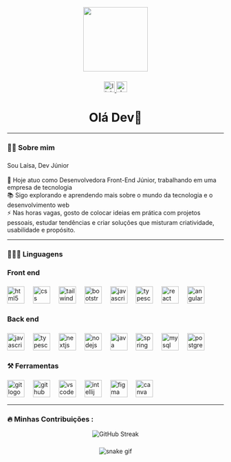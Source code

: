 <div align="center">
  <img height="150" src="https://media.giphy.com/media/LHZyixOnHwDDy/giphy.gif" />
</div>

###

<div align="center">
  <a href="https://www.linkedin.com/in/la%C3%ADsa-albuquerque-777406271/" target="_blank">
    <img src="https://img.shields.io/static/v1?message=LinkedIn&logo=linkedin&label=&color=0077B5&logoColor=white&labelColor=&style=for-the-badge" height="25" alt="linkedin logo"  />
  </a>
  <a href="https://laisaalb.github.io/laisaalbuquerquedev/" target="_blank">
    <img src="https://img.shields.io/static/v1?message=PORTF%C3%93LIO&logo=dev.to&label=&color=0A0A0A&logoColor=white&labelColor=&style=for-the-badge" height="25" alt="devto logo"  />
  </a>
</div>

###

<h1 align="center">Olá Dev👋</h1>

***


<h3 align="left">👩‍💻  Sobre mim</h3>

###

<p align="left">Sou Laísa, Dev Júnior<br><br>
  🔭 Hoje atuo como Desenvolvedora Front-End Júnior, trabalhando em uma empresa de tecnologia<br>
  📚 Sigo explorando e aprendendo mais sobre o mundo da tecnologia e o desenvolvimento web<br>
  ⚡ Nas horas vagas, gosto de colocar ideias em prática com projetos pessoais, estudar tendências e criar soluções que misturam criatividade, usabilidade e propósito.</p>

***

<h3 align="left">👩🏻‍💻 Linguagens</h3>

###

<h3 align="left">Front end</h3>

###

<div align="left">
  <img src="https://cdn.jsdelivr.net/gh/devicons/devicon/icons/html5/html5-original.svg" height="40" alt="html5 logo"  />
  <img width="12" />
  <img src="https://cdn.jsdelivr.net/gh/devicons/devicon/icons/css3/css3-original.svg" height="40" alt="css logo"  />
  <img width="12" />
  <img src="https://cdn.jsdelivr.net/gh/devicons/devicon/icons/tailwindcss/tailwindcss-original-wordmark.svg" height="40" alt="tailwindcss logo"  />
  <img width="12" />
  <img src="https://cdn.jsdelivr.net/gh/devicons/devicon/icons/bootstrap/bootstrap-original.svg" height="40" alt="bootstrap logo"  />
  <img width="12" />
  <img src="https://cdn.jsdelivr.net/gh/devicons/devicon/icons/javascript/javascript-original.svg" height="40" alt="javascript logo"  />
  <img width="12" />
  <img src="https://cdn.jsdelivr.net/gh/devicons/devicon/icons/typescript/typescript-original.svg" height="40" alt="typescript logo"  />
  <img width="12" />
  <img src="https://cdn.jsdelivr.net/gh/devicons/devicon/icons/react/react-original.svg" height="40" alt="react logo"  />
  <img width="12" />
  <img src="https://cdn.jsdelivr.net/gh/devicons/devicon/icons/angularjs/angularjs-original.svg" height="40" alt="angularjs logo"  />
</div>

###

<h3 align="left">Back end</h3>

###

<div align="left">
  <img src="https://cdn.jsdelivr.net/gh/devicons/devicon/icons/javascript/javascript-original.svg" height="40" alt="javascript logo"  />
  <img width="12" />
  <img src="https://cdn.jsdelivr.net/gh/devicons/devicon/icons/typescript/typescript-original.svg" height="40" alt="typescript logo"  />
  <img width="12" />
  <img src="https://cdn.jsdelivr.net/gh/devicons/devicon/icons/nextjs/nextjs-original.svg" height="40" alt="nextjs logo"  />
  <img width="12" />
  <img src="https://cdn.jsdelivr.net/gh/devicons/devicon/icons/nodejs/nodejs-original.svg" height="40" alt="nodejs logo"  />
  <img width="12" />
  <img src="https://cdn.jsdelivr.net/gh/devicons/devicon/icons/java/java-original.svg" height="40" alt="java logo"  />
  <img width="12" />
  <img src="https://cdn.jsdelivr.net/gh/devicons/devicon/icons/spring/spring-original.svg" height="40" alt="spring logo"  />
  <img width="12" />
  <img src="https://cdn.jsdelivr.net/gh/devicons/devicon/icons/mysql/mysql-original.svg" height="40" alt="mysql logo"  />
  <img width="12" />
  <img src="https://cdn.jsdelivr.net/gh/devicons/devicon/icons/postgresql/postgresql-original.svg" height="40" alt="postgresql logo"  />
</div>

###

<h3 align="left">⚒️ Ferramentas</h3>

###

<div align="left">
  <img src="https://cdn.jsdelivr.net/gh/devicons/devicon/icons/git/git-original.svg" height="40" alt="git logo"  />
  <img width="12" />
  <img src="https://cdn.jsdelivr.net/gh/devicons/devicon/icons/github/github-original.svg" height="40" alt="github logo"  />
  <img width="12" />
  <img src="https://cdn.jsdelivr.net/gh/devicons/devicon/icons/vscode/vscode-original.svg" height="40" alt="vscode logo"  />
  <img width="12" />
  <img src="https://cdn.jsdelivr.net/gh/devicons/devicon/icons/intellij/intellij-original.svg" height="40" alt="intellij logo"  />
  <img width="12" />
  <img src="https://cdn.jsdelivr.net/gh/devicons/devicon/icons/figma/figma-original.svg" height="40" alt="figma logo"  />
  <img width="12" />
  <img src="https://cdn.jsdelivr.net/gh/devicons/devicon/icons/canva/canva-original.svg" height="40" alt="canva logo"  />
</div>

<p></p>

***

<h3 align="left">🔥   Minhas Contribuições :</h3>

<p align="center">
  <img src="https://streak-stats.demolab.com/?user=LaisaAlb&theme=dark&date_format=M%20j%5B%2C%20Y%5D" alt="GitHub Streak" />
</p>



###

<p align="center">
  <img src="https://raw.githubusercontent.com/LaisaAlb/github-snake/output/github-contribution-grid-snake.svg" alt="snake gif" />
</p>

<p align="left"></p>

###

